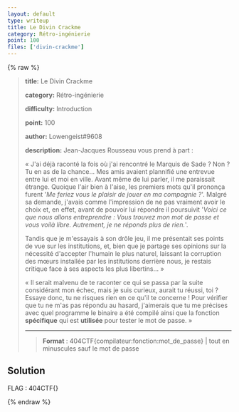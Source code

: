 ```yaml
---
layout: default
type: writeup
title: Le Divin Crackme
category: Rétro-ingénierie
point: 100
files: ['divin-crackme']
---
```


{% raw %}
> **title:** Le Divin Crackme
>
> **category:** Rétro-ingénierie
>
> **difficulty:** Introduction
>
> **point:** 100
>
> **author:** Lowengeist#9608
>
> **description:**
> Jean-Jacques Rousseau vous prend à part :
> 
> « J'ai déjà raconté la fois où j'ai rencontré le Marquis de Sade ? Non ? Tu en as de la chance... Mes amis avaient plannifié une entrevue entre lui et moi en ville. Avant même de lui parler, il me paraissait étrange. Quoique l'air bien à l'aise, les premiers mots qu'il prononça furent '_Me feriez vous le plaisir de jouer en ma compagnie ?_'. Malgré sa demande, j'avais comme l'impression de ne pas vraiment avoir le choix et, en effet, avant de pouvoir lui répondre il poursuivit '_Voici ce que nous allons entreprendre : Vous trouvez mon mot de passe et vous voilà libre. Autrement, je ne réponds plus de rien._'. 
> 
> Tandis que je m'essayais à son drôle jeu, il me présentait ses points de vue sur les institutions, et, bien que je partage ses opinions sur la nécessité d'accepter l'humain le plus naturel, laissant la corruption des mœurs installée par les institutions derrière nous, je restais critique face à ses aspects les plus libertins... »
> 
> « Il serait malvenu de te raconter ce qui se passa par la suite considérant mon échec, mais je suis curieux, aurait tu réussi, toi ? Essaye donc, tu ne risques rien en ce qu'il te concerne ! Pour vérifier que tu ne m'as pas répondu au hasard, j'aimerais que tu me précises avec quel programme le binaire a été compilé ainsi que la fonction **spécifique** qui est **utilisée** pour tester le mot de passe. »
> 
> ***  
> 
> > **Format** : 404CTF{compilateur:fonction:mot_de_passe}   | tout en minuscules sauf le mot de passe

## Solution


<span class="flag">FLAG : 404CTF{}</span>

{% endraw %}